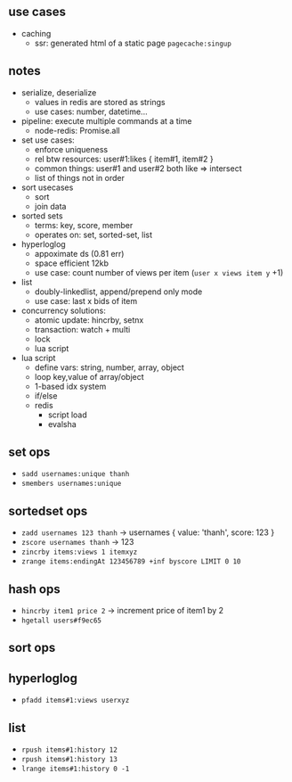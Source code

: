 ## use cases
- caching
    - ssr: generated html of a static page `pagecache:singup`

## notes
- serialize, deserialize
    - values in redis are stored as strings
    - use cases: number, datetime...
- pipeline: execute multiple commands at a time
    - node-redis: Promise.all
- set use cases:
    - enforce uniqueness
    - rel btw resources: user#1:likes { item#1, item#2 }
    - common things: user#1 and user#2 both like => intersect
    - list of things not in order
- sort usecases
    - sort
    - join data
- sorted sets
    - terms: key, score, member
    - operates on: set, sorted-set, list
- hyperloglog
    - appoximate ds (0.81 err)
    - space efficient 12kb
    - use case: count number of views per item (`user x views item y` +1)
- list
    - doubly-linkedlist, append/prepend only mode
    - use case: last x bids of item
- concurrency solutions:
    - atomic update: hincrby, setnx
    - transaction: watch + multi
    - lock
    - lua script
- lua script
    - define vars: string, number, array, object
    - loop key,value of array/object
    - 1-based idx system
    - if/else
    - redis
        - script load
        - evalsha


## set ops
- `sadd usernames:unique thanh`
- `smembers usernames:unique`

## sortedset ops
- `zadd usernames 123 thanh` -> usernames { value: 'thanh', score: 123 }
- `zscore usernames thanh` -> 123
- `zincrby items:views 1 itemxyz`
- `zrange items:endingAt 123456789 +inf byscore LIMIT 0 10`

## hash ops
- `hincrby item1 price 2` -> increment price of item1 by 2
- `hgetall users#f9ec65`

## sort ops

## hyperloglog
- `pfadd items#1:views userxyz`

## list
- `rpush items#1:history 12`
- `rpush items#1:history 13`
- `lrange items#1:history 0 -1`